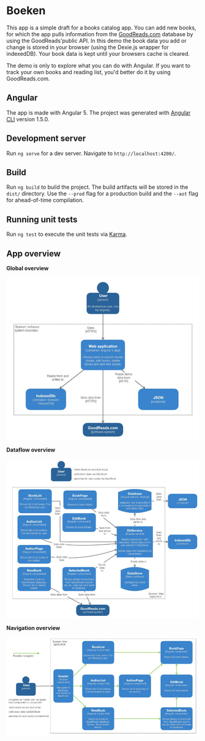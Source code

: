 # Boeken

This app is a simple draft for a books catalog app. You can add new books, for which the app pulls information from the [GoodReads.com](https://www.goodreads.com) database by using the GoodReads'public API. In this demo the book data you add or change is stored in your browser (using the Dexie.js wrapper for indexedDB). Your book data is kept until your browsers cache is cleared.

The demo is only to explore what you can do with Angular. If you want to track your own books and reading list, you'd better do it by using GoodReads.com.

## Angular 

The app is made with Angular 5. The project was generated with [Angular CLI](https://github.com/angular/angular-cli) version 1.5.0.

## Development server

Run `ng serve` for a dev server. Navigate to `http://localhost:4200/`.

## Build

Run `ng build` to build the project. The build artifacts will be stored in the `dist/` directory. Use the `--prod` flag for a production build and the `--aot` flag for ahead-of-time compilation.

## Running unit tests

Run `ng test` to execute the unit tests via [Karma](https://karma-runner.github.io).

## App overview

**Global overview**

![Global app diagram](documentation/boeken-container-diagram.jpeg "Global overview")

**Dataflow overview**

![Dataflow overview](documentation/boeken-dataflow-diagram.jpeg "Dataflow overview")

**Navigation overview**

![Navigation overview](documentation/boeken-navigation-diagram.jpeg "Navigation overview")
